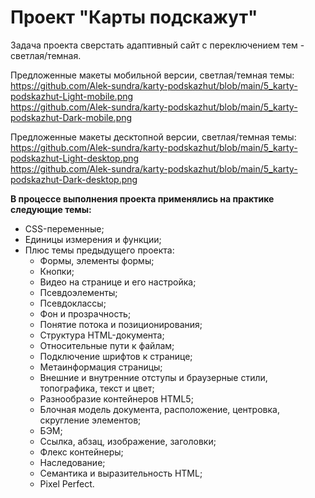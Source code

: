 # Проект "Карты подскажут"  
Задача проекта сверстать адаптивный сайт с переключением тем - светлая/темная.  
  
Предложенные макеты мобильной версии, светлая/темная темы:  
https://github.com/Alek-sundra/karty-podskazhut/blob/main/5_karty-podskazhut-Light-mobile.png  
https://github.com/Alek-sundra/karty-podskazhut/blob/main/5_karty-podskazhut-Dark-mobile.png  
  
Предложенные макеты десктопной версии, светлая/темная темы:  
https://github.com/Alek-sundra/karty-podskazhut/blob/main/5_karty-podskazhut-Light-desktop.png  
https://github.com/Alek-sundra/karty-podskazhut/blob/main/5_karty-podskazhut-Dark-desktop.png  

**В процессе выполнения проекта применялись на практике следующие темы:**
* CSS-переменные;
* Единицы измерения и функции;
* Плюс темы предыдущего проекта:
  - Формы, элементы формы;
  - Кнопки;
  - Видео на странице и его настройка;
  - Псевдоэлементы;
  - Псевдоклассы;
  - Фон и прозрачность;
  - Понятие потока и позиционирования;
  - Структура HTML-документа;
  - Относительные пути к файлам;
  - Подключение шрифтов к странице;
  - Метаинформация страницы;
  - Внешние и внутренние отступы и браузерные стили, топографика, текст и цвет;
  - Разнообразие контейнеров HTML5;
  - Блочная модель документа, расположение, центровка, скругление элементов;
  - БЭМ;
  - Ссылка, абзац, изображение, заголовки;
  - Флекс контейнеры;
  - Наследование;
  - Семантика и выразительность HTML;
  - Pixel Perfect.

